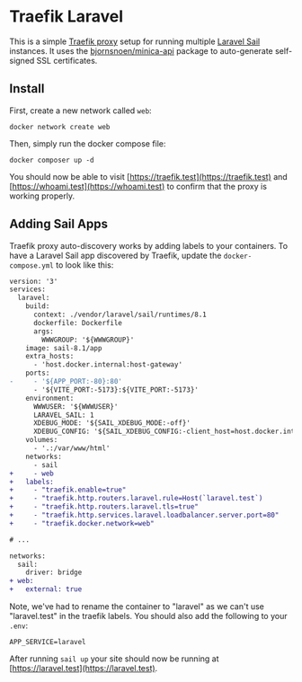 # Traefik Laravel

This is a simple [Traefik proxy](https://traefik.io/traefik/) setup for running multiple [Laravel Sail](https://laravel.com/docs/9.x/sail) instances. It uses the [bjornsnoen/minica-api](https://github.com/bjornsnoen/minica-api) package to auto-generate self-signed SSL certificates.

## Install

First, create a new network called `web`:

```
docker network create web
```

Then, simply run the docker compose file:

```
docker composer up -d
```

You should now be able to visit [https://traefik.test](https://traefik.test) and [https://whoami.test](https://whoami.test) to confirm that the proxy is working properly.

## Adding Sail Apps

Traefik proxy auto-discovery works by adding labels to your containers. To have a Laravel Sail app discovered by Traefik, update the `docker-compose.yml` to look like this:

```diff
version: '3'
services:
  laravel:
    build:
      context: ./vendor/laravel/sail/runtimes/8.1
      dockerfile: Dockerfile
      args:
        WWWGROUP: '${WWWGROUP}'
    image: sail-8.1/app
    extra_hosts:
      - 'host.docker.internal:host-gateway'
    ports:
-     - '${APP_PORT:-80}:80'
      - '${VITE_PORT:-5173}:${VITE_PORT:-5173}'
    environment:
      WWWUSER: '${WWWUSER}'
      LARAVEL_SAIL: 1
      XDEBUG_MODE: '${SAIL_XDEBUG_MODE:-off}'
      XDEBUG_CONFIG: '${SAIL_XDEBUG_CONFIG:-client_host=host.docker.internal}'
    volumes:
      - '.:/var/www/html'
    networks:
      - sail
+     - web
+   labels:
+     - "traefik.enable=true"
+     - "traefik.http.routers.laravel.rule=Host(`laravel.test`)
+     - "traefik.http.routers.laravel.tls=true"
+     - "traefik.http.services.laravel.loadbalancer.server.port=80"
+     - "traefik.docker.network=web"

# ...

networks:
  sail:
    driver: bridge
+ web:
+   external: true
```

Note, we've had to rename the container to "laravel" as we can't use "laravel.test" in the traefik labels. You should also add the following to your `.env`:

```
APP_SERVICE=laravel
```

After running `sail up` your site should now be running at [https://laravel.test](https://laravel.test).
